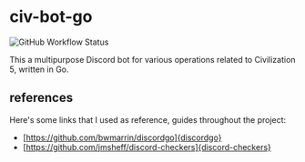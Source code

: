 # civ-bot-go

<img alt="GitHub Workflow Status" src="https://img.shields.io/github/workflow/status/ecshreve/civ-bot-go/Go">

This a multipurpose Discord bot for various operations related to Civilization 5, written in Go.

## references

Here's some links that I used as reference, guides throughout the project:

- [https://github.com/bwmarrin/discordgo]{discordgo}
- [https://github.com/jmsheff/discord-checkers]{discord-checkers}
